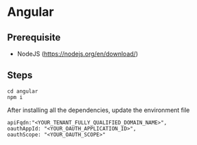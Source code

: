 # Angular
## Prerequisite
* NodeJS (https://nodejs.org/en/download/)

## Steps
```console
cd angular
npm i
```
After installing all the dependencies, update the environment file
```console
apiFqdn:"<YOUR_TENANT_FULLY_QUALIFIED_DOMAIN_NAME>",
oauthAppId: "<YOUR_OAUTH_APPLICATION_ID>",
oauthScope: "<YOUR_OAUTH_SCOPE>"
```